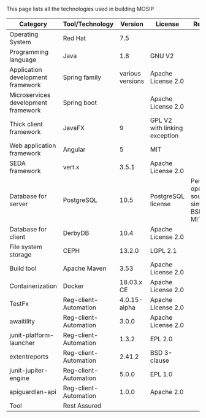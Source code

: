 This page lists all the technologies used in building MOSIP

Category | Tool/Technology | Version | License | Remarks
---------|-----------------|---------|---------|---------
Operating System | Red Hat | 7.5 | |
Programming language | Java | 1.8 | GNU V2 | 
Application development framework | Spring family | various versions | Apache License 2.0
Microservices development framework | Spring boot | | Apache License 2.0
Thick client framework | JavaFX | 9 | GPL V2 with linking exception |
Web application framework | Angular | 5 | MIT | 
SEDA framework | vert.x | 3.5.1 | Apache License 2.0 |
Database for server | PostgreSQL | 10.5 | PostgreSQL license | Permissive open source similar to BSD or MIT
Database for client | DerbyDB | 10.4 | Apache License 2.0 | 
File system storage | CEPH | 13.2.0 | LGPL 2.1 | 
Build tool | Apache Maven | 3.53 | Apache License 2.0 | 
Containerization | Docker | 18.03.x CE | Apache License 2.0 | 
TestFx | Reg-client-Automation | 4.0.15-alpha | Apache License 2.0|
awaitility| Reg-client-Automation | 3.0.0 | Apache License 2.0|
junit-platform-launcher| Reg-client-Automation | 1.3.2 | EPL 2.0|
extentreports| Reg-client-Automation | 2.41.2 | BSD 3-clause|
junit-jupiter-engine| Reg-client-Automation | 5.0.0 | EPL 1.0|
apiguardian-api| Reg-client-Automation|1.0.0| Apache 2.0| 
Tool|Rest Assured|
